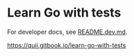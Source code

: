 # Learn Go with tests

For developer docs, see [README.dev.md](README.dev.md).

https://quii.gitbook.io/learn-go-with-tests

